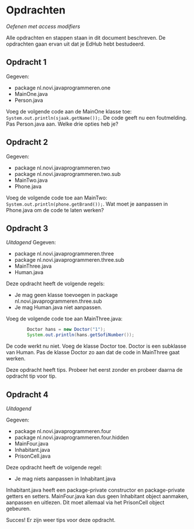 # Opdrachten
_Oefenen met access modifiers_

Alle opdrachten en stappen staan in dit document beschreven. De opdrachten gaan ervan uit dat je EdHub hebt bestudeerd.

## Opdracht 1
Gegeven:
 * package nl.novi.javaprogrammeren.one
 * MainOne.java
 * Person.java

Voeg de volgende code aan de MainOne klasse toe: `System.out.println(sjaak.getName());`. De code geeft nu een
foutmelding. Pas Person.java aan. Welke drie opties heb je?

## Opdracht 2
Gegeven:
 * package nl.novi.javaprogrammeren.two
 * package nl.novi.javaprogrammeren.two.sub
 * MainTwo.java
 * Phone.java
 
 Voeg de volgende code toe aan MainTwo: `System.out.println(phone.getBrand());`. Wat moet je aanpassen in Phone.java om
 de code te laten werken?
 
## Opdracht 3
_Uitdagend_
Gegeven:
 * package nl.novi.javaprogrammeren.three
 * package nl.novi.javaprogrammeren.three.sub
 * MainThree.java
 * Human.java

Deze opdracht heeft de volgende regels:
 * Je mag geen klasse toevoegen in  package nl.novi.javaprogrammeren.three.sub
 * Je mag Human.java niet aanpassen.
 
Voeg de volgende code toe aan MainThree.java:
```java
        Doctor hans = new Doctor("1");
        System.out.println(hans.getSofiNumber());
```

De code werkt nu niet. Voeg de klasse Doctor toe. Doctor is een subklasse van Human. Pas de klasse Doctor zo aan dat de
code in MainThree gaat werken.

Deze opdracht heeft tips. Probeer het eerst zonder en probeer daarna de opdracht tip voor tip.

## Opdracht 4
_Uitdagend_

Gegeven:
 * package nl.novi.javaprogrammeren.four
 * package nl.novi.javaprogrammeren.four.hidden
 * MainFour.java
 * Inhabitant.java
 * PrisonCell.java
 
Deze opdracht heeft de volgende regel:
 * Je mag niets aanpassen in Inhabitant.java
 
Inhabitant.java heeft een package-private constructor en package-private getters en setters. MainFour.java kan dus geen
Inhabitant object aanmaken, aanpassen en uitlezen. Dit moet allemaal via het PrisonCell object gebeuren.

Succes!
Er zijn weer tips voor deze opdracht.